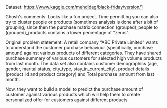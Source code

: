 Dataset: https://www.kaggle.com/mehdidag/black-friday/version/1

Ghosh's comments:
Looks like a fun project. Time permitting you can also try to cluster people or products (sometimes analysis is done after a bit of grouping, since then the purchase matrix connection (grouped)_people to (grouped)_products contains a lower percentage of "zeros".

Original problem statement:
A retail company “ABC Private Limited” wants to understand the customer purchase behaviour (specifically, purchase amount) against various products of different categories. They have shared purchase summary of various customers for selected high volume products from last month.
The data set also contains customer demographics (age, gender, marital status, city_type, stay_in_current_city), product details (product_id and product category) and Total purchase_amount from last month.

Now, they want to build a model to predict the purchase amount of customer against various products which will help them to create personalized offer for customers against different products.